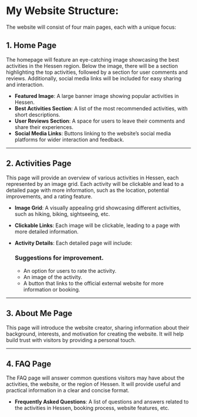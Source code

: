 # My Website Structure:  
The website will consist of four main pages, each with a unique focus:

## 1. **Home Page**  
The homepage will feature an eye-catching image showcasing the best activities in the Hessen region. Below the image, there will be a section highlighting the top activities, followed by a section for user comments and reviews. Additionally, social media links will be included for easy sharing and interaction.

- **Featured Image**: A large banner image showing popular activities in Hessen.
- **Best Activities Section**: A list of the most recommended activities, with short descriptions.
- **User Reviews Section**: A space for users to leave their comments and share their experiences.
- **Social Media Links**: Buttons linking to the website’s social media platforms for wider interaction and feedback.

---

## 2. **Activities Page**  
This page will provide an overview of various activities in Hessen, each represented by an image grid. Each activity will be clickable and lead to a detailed page with more information, such as the location, potential improvements, and a rating feature.

- **Image Grid**: A visually appealing grid showcasing different activities, such as hiking, biking, sightseeing, etc.
- **Clickable Links**: Each image will be clickable, leading to a page with more detailed information.
- **Activity Details**: Each detailed page will include:
  
    ### Suggestions for improvement.
  - An option for users to rate the activity.
  - An image of the activity.
  - A button that links to the official external website for more information or booking.

---

## 3. **About Me Page**  
This page will introduce the website creator, sharing information about their background, interests, and motivation for creating the website. It will help build trust with visitors by providing a personal touch.

---

## 4. **FAQ Page**  
The FAQ page will answer common questions visitors may have about the activities, the website, or the region of Hessen. It will provide useful and practical information in a clear and concise format.
- **Frequently Asked Questions**: A list of questions and answers related to the activities in Hessen, booking process, website features, etc.
